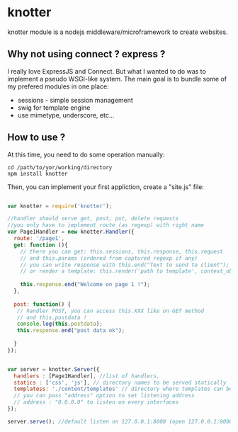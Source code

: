 # knotter


knotter module is a nodejs middleware/microframework to create websites.

## Why not using connect ? express ?

I really love ExpressJS and Connect. But what I wanted to do was to implement a pseudo WSGI-like system. 
The main goal is to bundle some of my prefered modules in one place:

 - sessions - simple session management
 - swig for template engine
 - use mimetype, underscore, etc...

## How to use ?

At this time, you need to do some operation manually:
  
    cd /path/to/yor/working/directory
    npm install knotter

Then, you can implement your first appliction, create a "site.js" file:
```javascript    

var knotter = require('knotter');

//handler should serve get, post, put, delete requests
//you only have to implement route (as regexp) with right name
var Page1Handler = new knotter.Handler({
  route: '/page1',
  get: function (){
    // there you can get: this.sessions, this.response, this.request
    // and this.params (ordered from captured regexp if any)
    // you can write response with this.end("Text to send to client");
    // or render a template: this.render('path to template', context_object)
    
    this.response.end("Welcome on page 1 !");
  },
  
  post: function() {
   // handler POST, you can access this.XXX like on GET method
   // and this.postdata !
   console.log(this.postdata);
   this.response.end("post data ok");
   
  }
});


var server = knotter.Server({
  handlers : [Page1Handler], //list of handlers,
  statics : ['css', 'js'], // directory names to be served statically
  templatess: './content/templates' // directory where templates can be found
  // you can pass "address" option to set listening address
  // address : "0.0.0.0" to listen on every interfaces
});

server.serve(); //default listen on 127.0.0.1:8000 (open 127.0.0.1:8000/page1 to check result)
```
